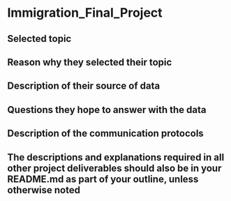 # Immigration_Final_Project



## Selected topic
## Reason why they selected their topic 
## Description of their source of data
## Questions they hope to answer with the data
## Description of the communication protocols

##  The descriptions and explanations required in all other project deliverables should also be in your README.md as part of your outline, unless otherwise noted
